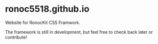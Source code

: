 ronoc5518.github.io
===================

Website for RonocKit CSS Framwork.

The framework is still in development, but feel free to check back later or contribute!
